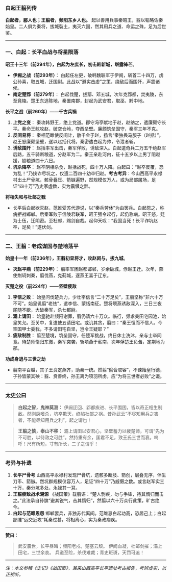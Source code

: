 ### **白起王翦列传**

**白起者，郿人也；王翦者，频阳东乡人也。** 起以善用兵事秦昭王，翦以韬略佐秦始皇。二人俱为秦将，拔城裂土，夷灭六国，然其用兵之道、命运之殊，足为后世鉴。

------

### **一、白起：长平血战与将星陨落**

**昭王十三年（前294年），白起为左庶长，初击韩新城，崭露锋芒**。

- **伊阙之战（前293年）**：
   白起任左更，破韩魏联军于伊阙，斩首二十四万，虏公孙喜，取五城，迁国尉。此战以“避实击虚”之策，绕敌后而围歼，声震诸侯。
- **南定楚郢（前279年）**：
   白起伐楚，拔鄢、邓五城，次年克郢都，焚夷陵，东至竟陵。楚王东逃陈地，秦置南郡，封起为武安君，取巫、黔中地。

**长平之战（前260年）——千古兵祸**

1. **上党之变**：
    秦攻韩野王，绝上党道。郡守冯亭献地于赵，赵纳之，遣廉颇守长平。秦命王龁攻赵，破空仓岭，夺西垒壁。廉颇筑垒固守，秦军三年不克。
2. **反间易将**：
    秦相范雎使反间计，散千金于赵，扬言“秦独畏马服子（赵括）”。赵王怒廉颇坚壁，遂以赵括代将。秦密遣白起为帅，令泄者斩。
3. **诱敌围歼**：
    赵括率军出击，秦军佯败，诱敌深入。白起遣奇兵二万五千绝赵军后路，五千骑断粮道，分赵军为二。秦王亲赴河内，征十五岁以上男丁阻赵援，锁粮道四十六日。
4. **坑杀降卒**：
    赵卒阴相杀食，赵括战死，四十万人降。白起曰：“赵卒反覆，恐为乱！”乃挟诈尽坑之，仅遗二百四十幼卒归赵。​**​考古考异​**​：今山西高平永禄村出土尸骨坑，骸骨叠压、箭镞遍野，然规模仅万人，或为局部屠场，足证“四十万”乃史家虚数，实为震慑之辞。

**将相失和与杜邮之戮**

- 长平后白起欲灭赵，范雎受苏代游说，以“秦兵劳休”为由罢兵。白起怨之，称病拒战邯郸。后秦军败于信陵君联军，昭王强令起行，起仍称病。昭王怒，贬为士伍，迁阴密。至杜邮，赐剑自裁。起仰天叹：“我固当死！长平诈坑赵卒，足矣！”遂伏剑。

------

### **二、王翦：老成谋国与楚地荡平**

**始皇十一年（前236年），王翦初显将才，攻赵阏与，拔九城**。

- **灭赵平燕（前229年）**：
   翦率军困赵都邯郸，岁余破城，俘赵王迁。次年，燕使荆轲刺秦，翦伐燕，克蓟城，逐燕王喜于辽东。

**灭楚之役（前224年）——坚壁疲敌**

1. **李信之败**：
    始皇问伐楚兵力，少壮李信言“二十万足矣”，王翦坚称“非六十万不可”。始皇讥翦“老怯”，遣李信、蒙恬南征。楚将项燕诱敌深入，三日三夜尾随不歇，大破秦军，杀七都尉。
2. **灞上请田**：
    始皇驰赴频阳谢罪，翦仍请六十万众。临行，频求美田宅园池，始皇笑允。至关中，复遣使五请田宅。或讥其贪，翦曰：“秦王怚而不信人。今空国甲士委我，不多请田宅自坚，岂令王疑耶？”
3. **疲敌制胜**：
    翦至楚境，筑垒固守，任楚军挑战，终日休士洗沐，亲与士卒同食。待楚师惰归东撤，秦军突袭，斩项燕于蕲南，次年俘楚王负刍，定荆地为郡。

**功成身退与三世之劫**

- 翦南平百越，其子王贲定燕齐，助秦一统。然翦“偷合取容”，不谏始皇行德，子孙皆蒙其殃：翦、贲善终，孙王离为项羽所虏，应“为将三世者必败”之谶。

------

### **太史公曰**

> **白起之智，鬼神莫测：**
>  伊阙迂回、郢都疾进、长平围困，皆以奇正相生制敌。然刚戾嗜杀，坑卒欺天，终陷杜邮之祸。昔孙武云“不尽知用兵之害者，不能尽知用兵之利”，起之谓也！

> **王翦之慎，泰山不移：**
>  灞上请田以安君心，坚壁蓄力以疲楚师，可谓“先为不可胜，以待敌之可胜”。然持重有余，匡君不足，致王氏三世而衰。呜呼！尺有所短，寸有所长，二子之谓乎！

------

### **考异与补遗**

1. **长平尸骨考**
    山西高平永禄村发现尸骨坑，遗骸多断肢、箭创，层叠无序，伴生刀币、箭镞。然坑群规模仅容万人，足证“四十万”乃威慑之数。或言赵军实三十万，秦分坑多处，永禄其一耳。
2. **王翦疲敌战术溯源**
    《战国策》载翦语：“楚人剽疾，勿与争锋，待其惰归而击之。”此法承自孙膑“避其锐气，击其惰归”，然翦以六十万众行此策，旷古绝今。
3. **白起与范雎恩怨**
    邯郸罢兵，非独苏代离间。范雎忌白起功高，恐居己上；白起鄙雎“远交近攻”耗秦过甚，将相离心，实为秦政痼疾。

------

**赞曰**：

> 武安震世，长平昼晦；频阳老戍，楚塞云颓。
>  伊阙血凝，杜邮剑摧；灞上田宅，三世余哀。
>  兵道至险，杀伐难裁；青史斑斑，天罚可追！

------

*注：本文参稽《史记》《战国策》，兼采山西高平长平遗址考古报告，考辨虚实，以正视听。*